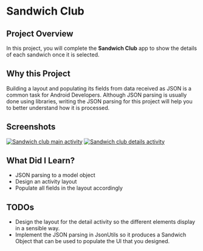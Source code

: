 # Sandwich Club 

## Project Overview
In this project, you will complete the **Sandwich Club** app to
show the details of each sandwich once it is selected.

## Why this Project
Building a layout and populating its fields from data received as JSON
is a common task for Android Developers. Although JSON parsing is usually
done using libraries, writing the JSON parsing for this project will
help you to better understand how it is processed.

## Screenshots
[![Sandwich club main activity](https://thumb.ibb.co/cWbxax/Screenshot_1519322396.png)](https://ibb.co/cWbxax)
[![Sandwich club details activity](https://thumb.ibb.co/mz5C8H/Screenshot_1519322362.png)](https://ibb.co/mz5C8H)

## What Did I Learn?
- JSON parsing to a model object
- Design an activity layout
- Populate all fields in the layout accordingly

## TODOs
- Design the layout for the detail activity so the different elements
display in a sensible way. 
- Implement the JSON parsing in JsonUtils so it
produces a Sandwich Object that can be used to populate the UI that you designed.



